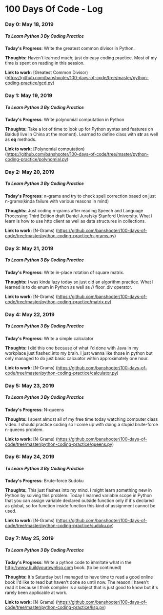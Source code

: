 # 100 Days Of Code - Log

### Day 0: May 18, 2019
##### To Learn Python 3 By Coding Practice

**Today's Progress**: Write the greatest common divisor in Python.

**Thoughts:** Haven't learned much; just do easy coding practice.  Most of my time is spent on reading in this session.

**Link to work:** 
[Greatest Common Divisor) (https://github.com/banshooter/100-days-of-code/tree/master/python-coding-practice/gcd.py)


### Day 1: May 19, 2019
##### To Learn Python 3 By Coding Practice

**Today's Progress**: Write polynomial computation in Python

**Thoughts:** Take a lot of time to look up for Python syntax and features on Baidu(I live in China at the moment).  Learned to define class with __str__ as well as __eq__ methods.

**Link to work:** 
[Polynomial computation) (https://github.com/banshooter/100-days-of-code/tree/master/python-coding-practice/polynomial.py)


### Day 2: May 20, 2019
##### To Learn Python 3 By Coding Practice

**Today's Progress**: n-grams and try to check spell correction based on just n-grams(kinda failure with various reasons in mind)

**Thoughts:** Just coding n-grams after reading Speech and Language Processing Third Edition draft Daniel Jurafsky Stanford University.  What I learn is how to use http client as well as data structures in collections.

**Link to work:** 
[N-Grams) (https://github.com/banshooter/100-days-of-code/tree/master/python-coding-practice/n-grams.py)


### Day 3: May 21, 2019
##### To Learn Python 3 By Coding Practice

**Today's Progress**: Write in-place rotation of square matrix.

**Thoughts:** I was kinda lazy today so just did an algorithm practice.  What I learned is to do enum in Python as well as // floor_div operator.

**Link to work:** 
[N-Grams) (https://github.com/banshooter/100-days-of-code/tree/master/python-coding-practice/matrix.py)


### Day 4: May 22, 2019
##### To Learn Python 3 By Coding Practice

**Today's Progress**: Write a simple calculator 

**Thoughts:** I did this one because of what I'd done with Java in my workplace just flashed into my brain.  I just wanna like those in python but only managed to do just basic calcuator within approximately one hour.

**Link to work:** 
[N-Grams) (https://github.com/banshooter/100-days-of-code/tree/master/python-coding-practice/calculator.py)


### Day 5: May 23, 2019
##### To Learn Python 3 By Coding Practice

**Today's Progress**: N-queens

**Thoughts:** I spent almost all of my free time today watching computer class video.  I should practice coding so I come up with doing a stupid brute-force n-queens problem.

**Link to work:** 
[N-Grams) (https://github.com/banshooter/100-days-of-code/tree/master/python-coding-practice/queens.py)


### Day 6: May 24, 2019
##### To Learn Python 3 By Coding Practice

**Today's Progress**: Brute-force Sudoku

**Thoughts:** This just flashes into my mind.  I might learn something new in Python by solving this problem.  Today I learned variable scope in Python that you can assign variable declared outside function only if it's declared as global, so for function inside function this kind of assignment cannot be used.

**Link to work:** 
[N-Grams) (https://github.com/banshooter/100-days-of-code/tree/master/python-coding-practice/sudoku.py)


### Day 7: May 25, 2019
##### To Learn Python 3 By Coding Practice

**Today's Progress**: Write a python code to immitate what in the http://www.buildyourownlisp.com book. (to be continued)

**Thoughts:** It's Saturday but I managed to have time to read a good online book I'd like to read but haven't done so until now.  The reason I haven't read it because I think compiler is a subject that is just good to know but it's rarely been applicable at work.

**Link to work:** 
[N-Grams) (https://github.com/banshooter/100-days-of-code/tree/master/python-coding-practice/lisp.py)
